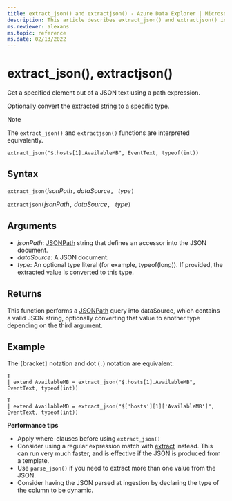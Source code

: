 ```yaml
---
title: extract_json() and extractjson() - Azure Data Explorer | Microsoft Docs
description: This article describes extract_json() and extractjson() in Azure Data Explorer.
ms.reviewer: alexans
ms.topic: reference
ms.date: 02/13/2022
---
```

# extract_json(), extractjson()

Get a specified element out of a JSON text using a path expression.

Optionally convert the extracted string to a specific type.

> [!NOTE]
> The `extract_json()` and `extractjson()` functions are interpreted equivalently.

```kusto
extract_json("$.hosts[1].AvailableMB", EventText, typeof(int))
```

## Syntax

`extract_json(`*jsonPath*`,` *dataSource*`, ` *type*`)` 
 
`extractjson(`*jsonPath*`,` *dataSource*`, ` *type*`)`

## Arguments

* *jsonPath*: [JSONPath](jsonpath.md) string that defines an accessor into the JSON document.
* *dataSource*: A JSON document.
* *type*: An optional type literal (for example, typeof(long)). If provided, the extracted value is converted to this type.

## Returns

This function performs a [JSONPath](jsonpath.md) query into dataSource, which contains a valid JSON string, optionally converting that value to another type depending on the third argument.

## Example

The `[`bracket`]` notation and dot (`.`) notation are equivalent:

```kusto
T
| extend AvailableMB = extract_json("$.hosts[1].AvailableMB", EventText, typeof(int))

T
| extend AvailableMD = extract_json("$['hosts'][1]['AvailableMB']", EventText, typeof(int))
```

**Performance tips**

* Apply where-clauses before using `extract_json()`
* Consider using a regular expression match with [extract](extractfunction.md) instead. This can run very much faster, and is effective if the JSON is produced from a template.
* Use `parse_json()` if you need to extract more than one value from the JSON.
* Consider having the JSON parsed at ingestion by declaring the type of the column to be dynamic.
